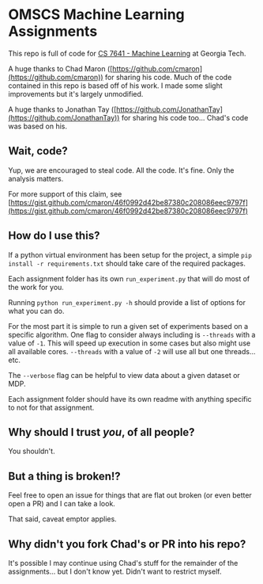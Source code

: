 # OMSCS Machine Learning Assignments

This repo is full of code for [CS 7641 - Machine Learning](https://www.omscs.gatech.edu/cs-7641-machine-learning) at Georgia Tech.

A huge thanks to Chad Maron ([https://github.com/cmaron](https://github.com/cmaron)) for sharing his code. Much of the code contained in this repo is based off of his work. I made some slight improvements but it's largely unmodified.

A huge thanks to Jonathan Tay ([https://github.com/JonathanTay](https://github.com/JonathanTay)) for sharing his code too... Chad's code was based on his.

## Wait, code?

Yup, we are encouraged to steal code. All the code. It's fine. Only the analysis matters.

For more support of this claim, see [https://gist.github.com/cmaron/46f0992d42be87380c208086eec9797f](https://gist.github.com/cmaron/46f0992d42be87380c208086eec9797f)

## How do I use this?

If a python virtual environment has been setup for the project, a simple `pip install -r requirements.txt` should take care of the required packages.

Each assignment folder has its own `run_experiment.py` that will do most of the work for you.

Running `python run_experiment.py -h` should provide a list of options for what you can do.

For the most part it is simple to run a given set of experiments based on a specific algorithm. One flag to consider always including is `--threads` with a value of `-1`. This will speed up execution in some cases but also might use all available cores. `--threads` with a value of `-2` will use all but one threads... etc.

The `--verbose` flag can be helpful to view data about a given dataset or MDP.

Each assignment folder should have its own readme with anything specific to not for that assignment.

## Why should I trust _you_, of all people?

You shouldn't.

## But a thing is broken!?

Feel free to open an issue for things that are flat out broken (or even better open a PR) and I can take a look.

That said, caveat emptor applies.

## Why didn't you fork Chad's or PR into his repo?

It's possible I may continue using Chad's stuff for the remainder of the assignments... but I don't know yet. Didn't want to restrict myself.

